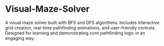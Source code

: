 # Visual-Maze-Solver
A visual maze solver built with BFS and DFS algorithms. Includes interactive grid creation, real-time pathfinding animations, and user-friendly controls. Designed for learning and demonstrating core pathfinding logic in an engaging way.

